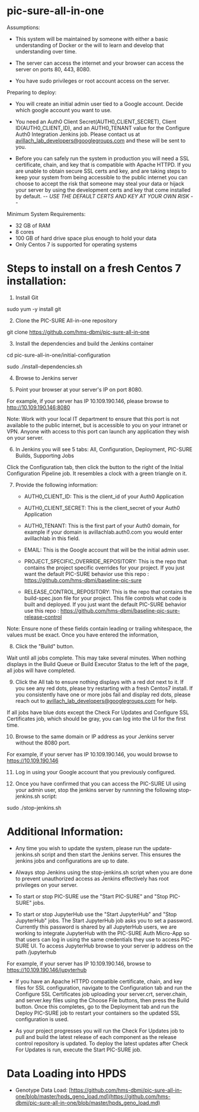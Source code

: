 # pic-sure-all-in-one

Assumptions:

- This system will be maintained by someone with either a basic understanding of Docker or the will to learn and develop that understanding over time.

- The server can access the internet and your browser can access the server on ports 80, 443, 8080.

- You have sudo privileges or root account access on the server.

Preparing to deploy:

- You will create an initial admin user tied to a Google account. Decide which google account you want to use.

- You need an Auth0 Client Secret(AUTH0_CLIENT_SECRET), Client ID(AUTH0_CLIENT_ID), and an AUTH0_TENANT value for the Configure Auth0 Integration Jenkins job. Please contact us at avillach_lab_developers@googlegroups.com and these will be sent to you.

- Before you can safely run the system in production you will need a SSL certificate, chain, and key that is compatible with Apache HTTPD. If you are unable to obtain secure SSL certs and key, and are taking steps to keep your system from being accessible to the public internet you can choose to accept the risk that someone may steal your data or hijack your server by using the development certs and key that come installed by default. -- *USE THE DEFAULT CERTS AND KEY AT YOUR OWN RISK* --


Minimum System Requirements:

- 32 GB of RAM
- 8 cores
- 100 GB of hard drive space plus enough to hold your data
- Only Centos 7 is supported for operating systems

# Steps to install on a fresh Centos 7 installation:

1. Install Git

sudo yum -y install git

2. Clone the PIC-SURE All-in-one repository

git clone https://github.com/hms-dbmi/pic-sure-all-in-one

3. Install the dependencies and build the Jenkins container

cd pic-sure-all-in-one/initial-configuration

sudo ./install-dependencies.sh

4. Browse to Jenkins server

5. Point your browser at your server's IP on port 8080. 

For example, if your server has IP 10.109.190.146, please browse to http://10.109.190.146:8080

Note: Work with your local IT department to ensure that this port is not available to the public internet, but is accessible to you on your intranet or VPN. Anyone with access to this port can launch any application they wish on your server.

6. In Jenkins you will see 5 tabs: All, Configuration, Deployment, PIC-SURE Builds, Supporting Jobs

Click the Configuration tab, then click the button to the right of the Initial Configuration Pipeline job. It resembles a clock with a green triangle on it. 

7. Provide the following information:

    - AUTH0_CLIENT_ID: This is the client_id of your Auth0 Application

    - AUTH0_CLIENT_SECRET: This is the client_secret of your Auth0 Application

    - AUTH0_TENANT: This is the first part of your Auth0 domain, for example if your domain is avillachlab.auth0.com you would   enter avillachlab in this field.

    - EMAIL: This is the Google account that will be the initial admin user.

    - PROJECT_SPECIFIC_OVERRIDE_REPOSITORY: This is the repo that contains the project specific overrides for your project. If you just want the default PIC-SURE behavior use this repo : https://github.com/hms-dbmi/baseline-pic-sure

    - RELEASE_CONTROL_REPOSITORY: This is the repo that contains the build-spec.json file for your project. This file controls what code is built and deployed. If you just want the default PIC-SURE behavior use this repo : https://github.com/hms-dbmi/baseline-pic-sure-release-control

Note: Ensure none of these fields contain leading or trailing whitespace, the values must be exact. Once you have entered the information,

8. Click the "Build" button.

Wait until all jobs complete. This may take several minutes. When nothing displays in the Build Queue or Build Executor Status to the left of the page, all jobs will have completed.

9. Click the All tab to ensure nothing displays with a red dot next to it. If you see any red dots, please try restarting with a fresh Centos7 install. If you consistently have one or more jobs fail and display red dots, please reach out to avillach_lab_developers@googlegroups.com for help.

If all jobs have blue dots except the Check For Updates and Configure SSL Certificates job, which should be gray, you can log into the UI for the first time. 

10. Browse to the same domain or IP address as your Jenkins server without the 8080 port.

For example, if your server has IP 10.109.190.146, you would browse to https://10.109.190.146

11. Log in using your Google account that you previously configured.

12. Once you have confirmed that you can access the PIC-SURE UI using your admin user, stop the jenkins server by runnning the following stop-jenkins.sh script:

sudo ./stop-jenkins.sh


# Additional Information:

- Any time you wish to update the system, please run the update-jenkins.sh script and then start the Jenkins server. This ensures the jenkins jobs and configurations are up to date.  

- Always stop Jenkins using the stop-jenkins.sh script when you are done to prevent unauthorized access as Jenkins effectively has root privileges on your server.

- To start or stop PIC-SURE use the "Start PIC-SURE" and "Stop PIC-SURE" jobs.

- To start or stop JupyterHub use the "Start JupyterHub" and "Stop JupyterHub" jobs. The Start JupyterHub job asks you to set a password. Currently this password is shared by all JupyterHub users, we are working to integrate JupyterHub with the PIC-SURE Auth Micro-App so that users can log in using the same credentials they use to access PIC-SURE UI. To access JupyterHub browse to your server ip address on the path /jupyterhub

For example, if your server has IP 10.109.190.146, browse to https://10.109.190.146/jupyterhub

- If you have an Apache HTTPD compatible certificate, chain, and key files for SSL configuration, navigate to the Configuration tab and run the Configure SSL Certificates job uploading your server.crt, server.chain, and server.key files using the Choose File buttons, then press the Build button. Once this completes, go to the Deployment tab and run the Deploy PIC-SURE job to restart your containers so the updated SSL configuration is used.

- As your project progresses you will run the Check For Updates job to pull and build the latest release of each component as the release control repository is updated. To deploy the latest updates after Check For Updates is run, execute the Start PIC-SURE job.

# Data Loading into HPDS
- Genotype Data Load: [https://github.com/hms-dbmi/pic-sure-all-in-one/blob/master/hpds_geno_load.md](https://github.com/hms-dbmi/pic-sure-all-in-one/blob/master/hpds_geno_load.md)

